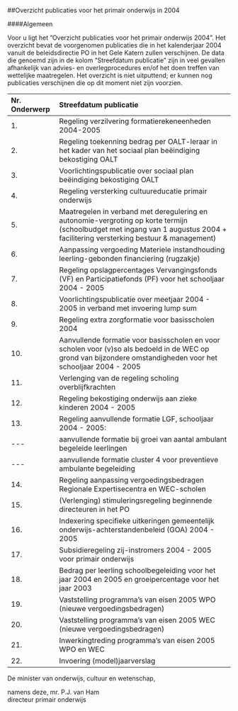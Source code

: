 <meta http-equiv='Content-Type' content='text/html; charset=utf-8' />

##Overzicht publicaties voor het primair onderwijs in 2004

####Algemeen

Voor u ligt het ”Overzicht publicaties voor het primair onderwijs 2004”. Het overzicht bevat de voorgenomen publicaties die in het kalenderjaar 2004 vanuit de beleidsdirectie PO in het Gele Katern zullen verschijnen. De data die genoemd zijn in de kolom ”Streefdatum publicatie” zijn in veel gevallen afhankelijk van advies- en overlegprocedures en/of het doen treffen van wettelijke maatregelen. Het overzicht is niet uitputtend; er kunnen nog publicaties verschijnen die op dit moment niet zijn voorzien.  

| Nr. Onderwerp  | Streefdatum publicatie  |
|:---|:---|
| 1.  | Regeling verzilvering formatierekeneenheden 2004-2005  | januari 2004  |
| 2.  | Regeling toekenning bedrag per OALT-leraar in het kader van het sociaal plan beëindiging bekostiging OALT  | februari 2004  |
| 3.  | Voorlichtingspublicatie over sociaal plan beëindiging bekostiging OALT  | februari 2004  |
| 4.  | Regeling versterking cultuureducatie primair onderwijs  | februari 2004  |
| 5.  | Maatregelen in verband met deregulering en autonomie-vergroting op korte termijn (schoolbudget met ingang van 1 augustus 2004 + facilitering versterking bestuur & management)  | maart 2004  |
| 6.  | Aanpassing vergoeding Materiele instandhouding leerling-gebonden financiering (rugzakje)  | maart 2004  |
| 7.  | Regeling opslagpercentages Vervangingsfonds (VF) en Participatiefonds (PF) voor het schooljaar 2004 - 2005  | maart 2004  |
| 8.  | Voorlichtingspublicatie over meetjaar 2004 - 2005 in verband met invoering lump sum  | maart 2004  |
| 9.  | Regeling extra zorgformatie voor basisscholen 2004  | maart 2004  |
| 10.  | Aanvullende formatie voor basisscholen en voor scholen voor (v)so als bedoeld in de WEC op grond van bijzondere omstandigheden voor het schooljaar 2004 - 2005  | maart 2004  |
| 11.  | Verlenging van de regeling scholing overblijfkrachten  | april 2004  |
| 12.  | Regeling bekostiging onderwijs aan zieke kinderen 2004 - 2005  | april 2004  |
| 13.  | Regeling aanvullende formatie LGF, schooljaar 2004 - 2005:  | voorjaar 2004  |
| --- |   aanvullende formatie bij groei van aantal ambulant begeleide leerlingen      | --- |
| --- |   aanvullende formatie cluster 4 voor preventieve ambulante begeleiding      | --- |
| 14.  | Regeling aanpassing vergoedingsbedragen Regionale Expertisecentra en WEC-scholen  | voorjaar 2004  |
| 15.  | (Verlenging) stimuleringsregeling beginnende directeuren in het PO  | mei 2004  |
| 16.  | Indexering specifieke uitkeringen gemeentelijk onderwijs-achterstandenbeleid (GOA) 2004 - 2005  | juni 2004  |
| 17.  | Subsidieregeling zij-instromers 2004 - 2005 voor primair onderwijs  | juli 2004  |
| 18.  | Bedrag per leerling schoolbegeleiding voor het jaar 2004 en 2005 en groeipercentage voor het jaar 2003  | september 2004  |
| 19.  | Vaststelling programma’s van eisen 2005 WPO (nieuwe vergoedingsbedragen)  | oktober 2004  |
| 20.  | Vaststelling programma’s van eisen 2005 WEC (nieuwe vergoedingsbedragen)  | oktober 2004  |
| 21.  | Inwerkingtreding programma’s van eisen 2005 WPO en WEC  | december 2004  |
| 22.  | Invoering (model)jaarverslag  | december 2004  |

De 
minister van onderwijs, cultuur en wetenschap, 

namens deze, 
mr. P.J. van Ham  
directeur primair onderwijs     
